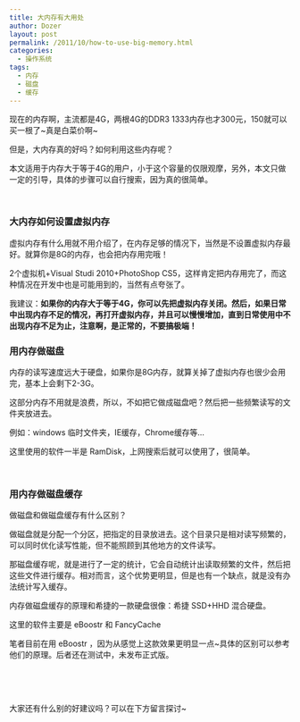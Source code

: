 ```yaml
---
title: 大内存有大用处
author: Dozer
layout: post
permalink: /2011/10/how-to-use-big-memory.html
categories:
  - 操作系统
tags:
  - 内存
  - 磁盘
  - 缓存
---
```


现在的内存啊，主流都是4G，两根4G的DDR3 1333内存也才300元，150就可以买一根了~真是白菜价啊~

但是，大内存真的好吗？如何利用这些内存呢？

本文适用于内存大于等于4G的用户，小于这个容量的仅限观摩，另外，本文只做一定的引导，具体的步骤可以自行搜索，因为真的很简单。

&nbsp;

### 大内存如何设置虚拟内存

虚拟内存有什么用就不用介绍了，在内存足够的情况下，当然是不设置虚拟内存最好。就算你是8G的内存，也会把内存用完哦！

2个虚拟机+Visual Studi 2010+PhotoShop CS5，这样肯定把内存用完了，而这种情况在开发中也是可能用到的，当然有点夸张了。

我建议：**如果你的内存大于等于4G，你可以先把虚拟内存关闭。然后，如果日常中出现内存不足的情况，再打开虚拟内存，并且可以慢慢增加，直到日常使用中不出现内存不足为止，注意啊，是正常的，不要搞极端！**

<!--more-->

### 用内存做磁盘

内存的读写速度远大于硬盘，如果你是8G内存，就算关掉了虚拟内存也很少会用完，基本上会剩下2-3G。

这部分内存不用就是浪费，所以，不如把它做成磁盘吧？然后把一些频繁读写的文件夹放进去。

例如：windows 临时文件夹，IE缓存，Chrome缓存等…

这里使用的软件一半是 RamDisk，上网搜索后就可以使用了，很简单。

&nbsp;

### 用内存做磁盘缓存

做磁盘和做磁盘缓存有什么区别？

做磁盘就是分配一个分区，把指定的目录放进去。这个目录只是相对读写频繁的，可以同时优化读写性能，但不能照顾到其他地方的文件读写。

那磁盘缓存呢，就是进行了一定的统计，它会自动统计出读取频繁的文件，然后把这些文件进行缓存。相对而言，这个优势更明显，但是也有一个缺点，就是没有办法统计写入缓存。

内存做磁盘缓存的原理和希捷的一款硬盘很像：希捷 SSD+HHD 混合硬盘。

这里的软件主要是 eBoostr 和 FancyCache

笔者目前在用 eBoostr ，因为从感觉上这款效果更明显一点~具体的区别可以参考他们的原理。后者还在测试中，未发布正式版。

&nbsp;

&nbsp;

大家还有什么别的好建议吗？可以在下方留言探讨~
